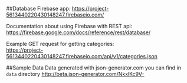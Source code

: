 ##Database
Firebase app: https://project-5613440220430148247.firebaseio.com/ 
  
Documentation about using Firebase with REST api:   
https://firebase.google.com/docs/reference/rest/database/
  
Example GET request for getting categories:  
https://project-5613440220430148247.firebaseio.com/api/v1/categories.json


##Sample Data
Data generated with json-generator.com you can find in `data` directory
http://beta.json-generator.com/NkxlKc9V-
